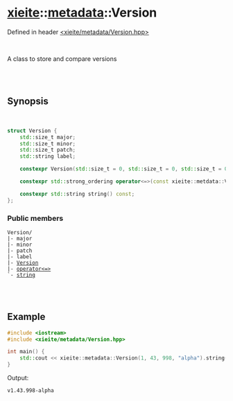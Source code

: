 # [xieite](../xieite.md)::[metadata](../metadata.md)::Version
Defined in header [<xieite/metadata/Version.hpp>](../../include/xieite/metadata/Version.hpp)

<br/>

A class to store and compare versions

<br/><br/>

## Synopsis

<br/>

```cpp
struct Version {
	std::size_t major;
	std::size_t minor;
	std::size_t patch;
	std::string label;

	constexpr Version(std::size_t = 0, std::size_t = 0, std::size_t = 0, std::string_view = "");

	constexpr std::strong_ordering operator<=>(const xieite::metdata::Version&) const;

	constexpr std::string string() const;
};
```
### Public members
<pre><code>Version/
|- major
|- minor
|- patch
|- label
|- <a href="./Version/consructor.md">Version</a>
|- <a href="./Version/operatorSpaceship.md">operator<=></a>
`- <a href="./Version/string.md">string</a>
</code></pre>

<br/><br/>

## Example
```cpp
#include <iostream>
#include <xieite/metadata/Version.hpp>

int main() {
	std::cout << xieite::metadata::Version(1, 43, 998, "alpha").string() << '\n';
}
```
Output:
```
v1.43.998-alpha
```
